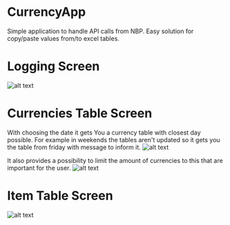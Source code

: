 # CurrencyApp
Simple application to handle API calls from NBP. Easy solution for copy/paste values from/to excel tables.



# Logging Screen
![alt text](https://i.imgur.com/gdySVuN.jpg)

# Currencies Table Screen
With choosing the date it gets You a currency table with closest day possible.
For example in weekends the tables aren't updated so it gets you the table from friday with message to inform it.
![alt text](https://i.imgur.com/wkVrCMq.jpg)

It also provides a possibility to limit the amount of currencies to this that are important for the user.
![alt text](https://i.imgur.com/cQ4ILbu.jpg)

# Item Table Screen
![alt text](https://i.imgur.com/GKXCKvN.jpg)
